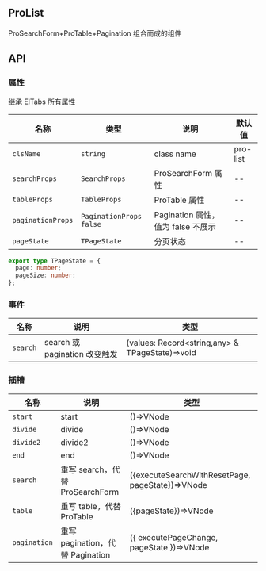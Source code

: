 ## ProList

ProSearchForm+ProTable+Pagination 组合而成的组件

## API

### 属性

继承 ElTabs 所有属性

| 名称              | 类型                      | 说明                               | 默认值   |
| ----------------- | ------------------------- | ---------------------------------- | -------- |
| `clsName`         | `string`                  | class name                         | pro-list |
| `searchProps`     | `SearchProps`             | ProSearchForm 属性                 | --       |
| `tableProps`      | `TableProps`              | ProTable 属性                      | --       |
| `paginationProps` | `PaginationProps` `false` | Pagination 属性，值为 false 不展示 | --       |
| `pageState`       | `TPageState`              | 分页状态                           | --       |

```ts
export type TPageState = {
  page: number;
  pageSize: number;
};
```

### 事件

| 名称     | 说明                          | 类型                                            |
| -------- | ----------------------------- | ----------------------------------------------- |
| `search` | search 或 pagination 改变触发 | (values: Record<string,any> & TPageState)=>void |

### 插槽

| 名称         | 说明                             | 类型                                             |
| ------------ | -------------------------------- | ------------------------------------------------ |
| `start`      | start                            | ()=>VNode                                        |
| `divide`     | divide                           | ()=>VNode                                        |
| `divide2`    | divide2                          | ()=>VNode                                        |
| `end`        | end                              | ()=>VNode                                        |
| `search`     | 重写 search，代替 ProSearchForm  | ({executeSearchWithResetPage, pageState})=>VNode |
| `table`      | 重写 table，代替 ProTable        | ({pageState})=>VNode                             |
| `pagination` | 重写 pagination，代替 Pagination | ({ executePageChange, pageState })=>VNode        |
